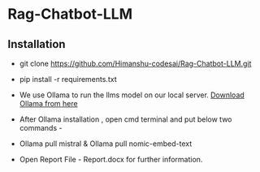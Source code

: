 # Rag-Chatbot-LLM

## Installation

- git clone https://github.com/Himanshu-codesai/Rag-Chatbot-LLM.git

- pip install -r requirements.txt

- We use Ollama to run the llms model on our local server.
[Download Ollama from here](https://ollama.com/download)

- After Ollama installation , open cmd terminal and put below two commands - 

- Ollama pull mistral & Ollama pull nomic-embed-text

- Open Report File - Report.docx for further information.
